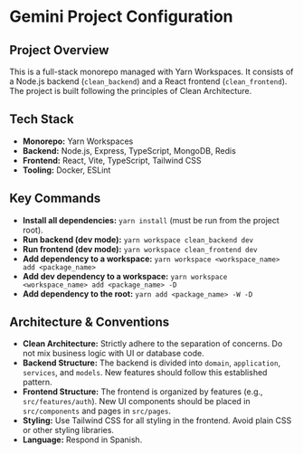 # Gemini Project Configuration

## Project Overview

This is a full-stack monorepo managed with Yarn Workspaces. It consists of a Node.js backend (`clean_backend`) and a React frontend (`clean_frontend`). The project is built following the principles of Clean Architecture.

## Tech Stack

- **Monorepo:** Yarn Workspaces
- **Backend:** Node.js, Express, TypeScript, MongoDB, Redis
- **Frontend:** React, Vite, TypeScript, Tailwind CSS
- **Tooling:** Docker, ESLint

## Key Commands

- **Install all dependencies:** `yarn install` (must be run from the project root).
- **Run backend (dev mode):** `yarn workspace clean_backend dev`
- **Run frontend (dev mode):** `yarn workspace clean_frontend dev`
- **Add dependency to a workspace:** `yarn workspace <workspace_name> add <package_name>`
- **Add dev dependency to a workspace:** `yarn workspace <workspace_name> add <package_name> -D`
- **Add dependency to the root:** `yarn add <package_name> -W -D`

## Architecture & Conventions

- **Clean Architecture:** Strictly adhere to the separation of concerns. Do not mix business logic with UI or database code.
- **Backend Structure:** The backend is divided into `domain`, `application`, `services`, and `models`. New features should follow this established pattern.
- **Frontend Structure:** The frontend is organized by features (e.g., `src/features/auth`). New UI components should be placed in `src/components` and pages in `src/pages`.
- **Styling:** Use Tailwind CSS for all styling in the frontend. Avoid plain CSS or other styling libraries.
- **Language:** Respond in Spanish.
